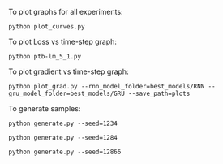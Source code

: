 
To plot graphs for all experiments:

`python plot_curves.py`

To plot Loss vs time-step graph:

`python ptb-lm_5_1.py`

To plot gradient vs time-step graph:

`python plot_grad.py --rnn_model_folder=best_models/RNN --gru_model_folder=best_models/GRU --save_path=plots`

To generate samples:

`python generate.py --seed=1234`

`python generate.py --seed=1284`

`python generate.py --seed=12866`
